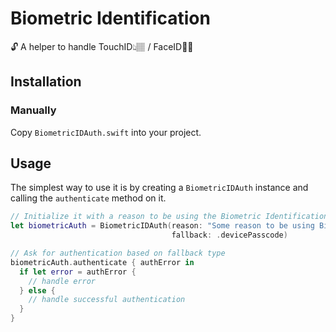 # Biometric Identification
🔓 A helper to handle TouchID👆🏽 / FaceID👩🏽

## Installation

### Manually

Copy `BiometricIDAuth.swift` into your project.

## Usage

The simplest way to use it is by creating a `BiometricIDAuth` instance and calling the `authenticate` method on it.

```Swift
// Initialize it with a reason to be using the Biometric Identification and a fallback type
let biometricAuth = BiometricIDAuth(reason: "Some reason to be using Biometric Authentication",
                                    fallback: .devicePasscode)

// Ask for authentication based on fallback type
biometricAuth.authenticate { authError in
  if let error = authError {
    // handle error
  } else {
    // handle successful authentication
  }
}

```
